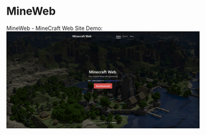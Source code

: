 # MineWeb
MineWeb - MineCraft Web Site
Demo: 
![alt text](images/screencapture-velfan-ru-portfolio-mineweb-2020-04-12-04_35_59.png)

